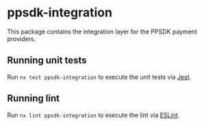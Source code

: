 # ppsdk-integration

This package contains the integration layer for the PPSDK payment providers.

## Running unit tests

Run `nx test ppsdk-integration` to execute the unit tests via [Jest](https://jestjs.io).

## Running lint

Run `nx lint ppsdk-integration` to execute the lint via [ESLint](https://eslint.org/).
